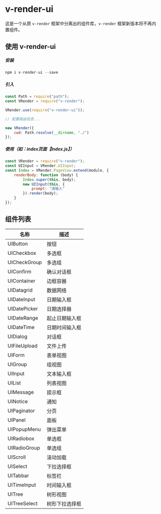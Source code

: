 # v-render-ui
这是一个从原 <code>v-render</code> 框架中分离出的组件库，<code>v-render</code> 框架新版本将不再内置组件。

## 使用 v-render-ui
##### 安装
```javascript
npm i v-render-ui --save
```
##### 引入
```javascript
const Path = require("path");
const VRender = require("v-render");

VRender.use(require("v-render-ui"));

// 配置路由信息...

new VRender({
	cwd: Path.resolve(__dirname, "./")
});
```
##### 使用（如：index页面【Index.js】）
```javascript
const VRender = require("v-render");
const UIInput = VRender.UIInput;
const Index = VRender.PageView.extend(module, {
	renderBody: function (body) {
		Index.super(this, body);
		new UIInput(this, {
			prompt: "请输入"
		}).render(body);
	}
});
```

## 组件列表
| 名称 | 描述 |
| --- | --- |
| UIButton | 按钮 |
| UICheckbox | 多选框 |
| UICheckGroup | 多选组 |
| UIConfirm | 确认对话框 |
| UIContainer | 边框容器 |
| UIDatagrid | 数据网络 |
| UIDateInput | 日期输入框 |
| UIDatePicker | 日期选择器 |
| UIDateRange | 起止日期输入框 |
| UIDateTime | 日期时间输入框 |
| UIDialog | 对话框 |
| UIFileUpload | 文件上传 |
| UIForm | 表单视图 |
| UIGroup | 组视图 |
| UIInput | 文本输入框 |
| UIList | 列表视图 |
| UIMessage | 提示框 |
| UINotice | 通知 |
| UIPaginator | 分页 |
| UIPanel | 面板 |
| UIPopupMenu | 弹出菜单 |
| UIRadiobox | 单选框 |
| UIRadioGroup | 单选组 |
| UIScroll | 滚动加载 |
| UISelect | 下拉选择框 |
| UITabbar | 标签栏 |
| UITimeInput | 时间输入框 |
| UITree | 树形视图 |
| UITreeSelect | 树形下拉选择框 |

